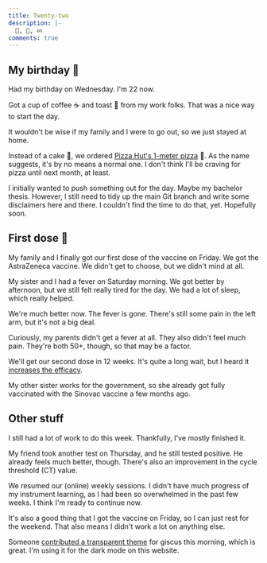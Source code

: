 ```yaml
---
title: Twenty-two
description: |-
  🎂, 💉, 💤
comments: true
---
```


## My birthday 🎂

Had my birthday on Wednesday. I'm 22 now.

Got a cup of coffee ☕ and toast 🥪 from my work folks. That was a nice way to
start the day.

It wouldn't be wise if my family and I were to go out, so we just stayed at
home.

Instead of a cake 🍰, we ordered [Pizza Hut's 1-meter pizza][l1mo] 🍕. As the
name suggests, it's by no means a normal one. I don't think I'll be craving for
pizza until next month, at least.

I initially wanted to push something out for the day. Maybe my bachelor thesis.
However, I still need to tidy up the main Git branch and write some disclaimers
here and there. I couldn't find the time to do that, yet. Hopefully soon.

## First dose 💉

My family and I finally got our first dose of the vaccine on Friday. We got the
AstraZeneca vaccine. We didn't get to choose, but we didn't mind at all.

My sister and I had a fever on Saturday morning. We got better by afternoon,
but we still felt really tired for the day. We had a lot of sleep, which really
helped.

We're much better now. The fever is gone. There's still some pain in the left
arm, but it's not a big deal.

Curiously, my parents didn't get a fever at all. They also didn't feel much
pain. They're both 50+, though, so that may be a factor.

We'll get our second dose in 12 weeks. It's quite a long wait, but I heard it
[increases the efficacy][astrazeneca].

My other sister works for the government, so she already got fully vaccinated
with the Sinovac vaccine a few months ago.

## Other stuff

I still had a lot of work to do this week. Thankfully, I've mostly finished it.

My friend took another test on Thursday, and he still tested positive. He
already feels much better, though. There's also an improvement in the cycle
threshold (CT) value.

We resumed our (online) weekly sessions. I didn't have much progress of my
instrument learning, as I had been so overwhelmed in the past few weeks. I
think I'm ready to continue now.

It's also a good thing that I got the vaccine on Friday, so I can just rest
for the weekend. That also means I didn't work a lot on anything else.

Someone [contributed a transparent theme][transparent] for giscus this morning,
which is great. I'm using it for the dark mode on this website.

[l1mo]: https://www.youtube.com/watch?v=JYLqWzM-cgY
[astrazeneca]: https://www.astrazeneca.com/media-centre/press-releases/2021/covid-19-vaccine-astrazeneca-confirms-protection-against-severe-disease-hospitalisation-and-death-in-the-primary-analysis-of-phase-iii-trials.html
[transparent]: https://github.com/laymonage/giscus/pull/110
